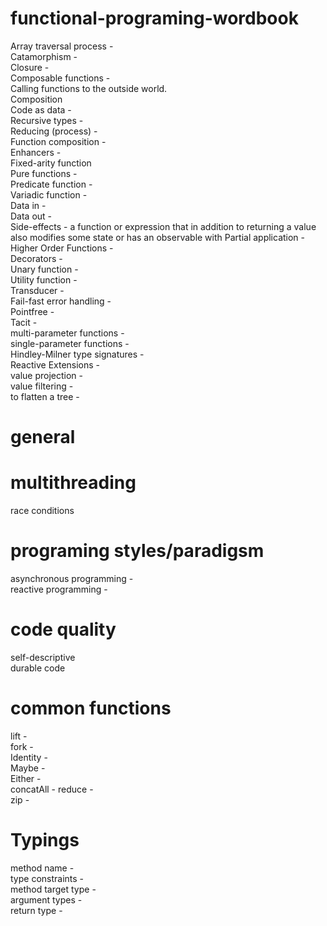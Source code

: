 # functional-programing-wordbook

Array traversal process - </br>
Catamorphism - </br>
Closure - </br>
Composable functions - </br>
Calling functions to the outside world. </br>
Composition </br>
Code as data - </br>
Recursive types - </br>
Reducing (process) - </br>
Function composition - </br>
Enhancers - </br>
Fixed-arity function </br>
Pure functions - </br>
Predicate function - </br>
Variadic function - </br>
Data in - </br>
Data out - </br>
Side-effects - a function or expression that in addition to returning a value also modifies some state or has an observable with 
Partial application - </br>
Higher Order Functions - </br>
Decorators - </br>
Unary function - </br>
Utility function - </br> 
Transducer - </br>
Fail-fast error handling - </br>
Pointfree - </br>
Tacit - </br>
multi-parameter functions - </br>
single-parameter functions - </br>
Hindley-Milner type signatures - </br>
Reactive Extensions - </br>
value projection - </br>
value filtering - </br>
to flatten a tree - </br>

# general



# multithreading

race conditions

# programing styles/paradigsm

 asynchronous programming - </br>
 reactive programming - </br>
 
# code quality

self-descriptive </br>
durable code </br>

# common functions

lift - </br>
fork - </br>
Identity - </br>
Maybe - </br>
Either - </br>
concatAll - </brr>
reduce - </br>
zip - </br>

# Typings

method name - </br>
type constraints - </br>
method target type - </br>
argument types - </br>
return type - </br>

